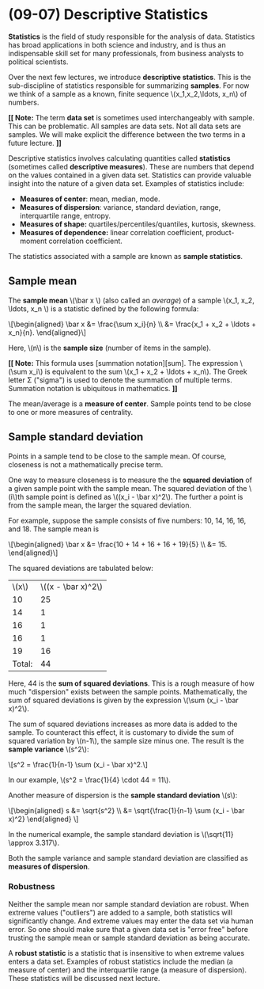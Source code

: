 # (09-07) Descriptive Statistics

**Statistics** is the field of study responsible for the analysis of
data. Statistics has broad applications in both science and industry,
and is thus an indispensable skill set for many professionals, from 
business analysts to political scientists.

Over the next few lectures, we introduce **descriptive statistics**.
This is the sub-discipline of statistics responsible for summarizing
**samples**. For now we think of a sample as a known, finite sequence
\\(x_1,x_2,\ldots, x_n\\) of numbers.

**[[ Note:** The term **data set** is sometimes used interchangeably with
sample. This can be problematic. All samples are data sets. Not all data sets
are samples. We will make explicit the difference between the two terms in a
future lecture. **]]**

Descriptive statistics involves calculating quantities called **statistics**
(sometimes called  **descriptive measures**). These are numbers that depend on
the values contained in a given data set. Statistics can provide valuable insight
into the nature of a given data set. Examples of statistics include:

* **Measures of center**: mean, median, mode.
* **Measures of dispersion**: variance, standard deviation, range,
  interquartile range, entropy.
* **Measures of shape:** quartiles/percentiles/quantiles, kurtosis, skewness.
* **Measures of dependence:** linear correlation coefficient, product-moment
  correlation coefficient.

The statistics associated with a sample are known as **sample statistics**. 

## Sample mean

The **sample mean** \\(\bar x \\) (also called an *average*) of a sample \\(x_1,
x_2, \ldots, x_n \\) is a statistic defined by the following formula:

\\[\begin{aligned}
\bar x &= \frac{\sum x_i}{n} \\\\
&= \frac{x_1 + x_2 + \ldots + x_n}{n}.
\end{aligned}\\]

Here, \\(n\\) is the **sample size** (number of items in the sample). 

**[[ Note:** This formula uses [summation notation][sum]. The expression \\(\sum
x_i\\) is equivalent to the sum \\(x_1 + x_2 + \ldots + x_n\\). The Greek letter
Σ ("sigma") is used to denote the summation of multiple terms. Summation
notation is ubiquitous in mathematics. **]]**

The mean/average is a **measure of center**. Sample points tend to be close to
one or more measures of centrality.

## Sample standard deviation

Points in a sample tend to be close to the sample mean. Of course, closeness is
not a mathematically precise term.

One way to measure closeness is to measure the the **squared deviation** of a given
sample point with the sample mean. The squared deviation of the
\\(i\\)th sample point is defined as \\((x_i - \bar x)^2\\). The further a point is
from the sample mean, the larger the squared deviation.

For example, suppose the sample consists of five numbers: 10, 14, 16, 16, and 18.
The sample mean is

\\[\begin{aligned}
\bar x
&= \frac{10 + 14 + 16 + 16 + 19}{5} \\\\
&= 15.
\end{aligned}\\]

The squared deviations are tabulated below:

<table>
  <tr>
    <td>\(x\)</td>
    <td>\((x - \bar x)^2\)</td>
  </tr>
  <tr>
    <td>10</td>
    <td>25</td>
  </tr>
  <tr>
    <td>14</td>
    <td>1</td>
  </tr>
  <tr>
    <td>16</td>
    <td>1</td>
  </tr>
  <tr>
    <td>16</td>
    <td>1</td>
  </tr>
  <tr>
    <td>19</td>
    <td>16</td>
  </tr>
  <tr>
    <td>Total:</td>
    <td>44</td>
  </tr>
</table>

Here, 44 is the **sum of squared deviations**. This is a rough measure of how much
"dispersion" exists between the sample points. Mathematically, the sum of squared 
deviations is given by the expression \\(\sum (x_i - \bar x)^2\\). 

The sum of squared deviations increases as more data is added to the sample. To
counteract this effect, it is customary to divide the sum of squared variation
by \\(n-1\\), the sample size minus one. The result is the **sample
variance** \\(s^2\\):

\\[s^2 = \frac{1}{n-1} \sum (x_i - \bar x)^2.\\]

In our example, \\(s^2 = \frac{1}{4} \cdot 44 = 11\\).

Another measure of dispersion is the **sample standard deviation** \\(s\\):

\\[\begin{aligned}
s &= \sqrt{s^2} \\\\
&= \sqrt{\frac{1}{n-1} \sum (x_i - \bar x)^2} 
\end{aligned} \\]

In the numerical example, the sample standard deviation is
\\(\sqrt{11} \approx 3.317\\).

Both the sample variance and sample standard deviation are classified as
**measures of dispersion**.

### Robustness

Neither the sample mean nor sample standard deviation are robust. When extreme
values ("outliers") are added to a sample, both statistics will significantly
change. And extreme values may enter the data set via human error. So one should
make sure that a given data set is "error free" before trusting the sample mean
or sample standard deviation as being accurate.

A **robust statistic** is a statistic that is insensitive to when extreme values
enters a data set. Examples of robust statistics include the median (a measure
of center) and the interquartile range (a measure of dispersion). These
statistics will be discussed next lecture.
